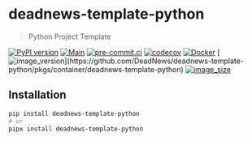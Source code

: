 # deadnews-template-python

> Python Project Template

[![PyPI version](https://img.shields.io/pypi/v/deadnews-template-python)](https://pypi.org/project/deadnews-template-python)
[![Main](https://github.com/DeadNews/deadnews-template-python/actions/workflows/main.yml/badge.svg)](https://github.com/DeadNews/deadnews-template-python/actions/workflows/main.yml)
[![pre-commit.ci](https://results.pre-commit.ci/badge/github/DeadNews/deadnews-template-python/main.svg)](https://results.pre-commit.ci/latest/github/DeadNews/deadnews-template-python/main)
[![codecov](https://codecov.io/gh/DeadNews/deadnews-template-python/branch/main/graph/badge.svg?token=OCZDZIYPMC)](https://codecov.io/gh/DeadNews/deadnews-template-python)
[![Docker](https://github.com/DeadNews/deadnews-template-python/actions/workflows/docker-publish.yml/badge.svg)](https://github.com/DeadNews/deadnews-template-python/actions/workflows/docker-publish.yml)
[![image_version](https://ghcr-badge.egpl.dev/DeadNews/deadnews-template-python/latest_tag?label=image+version&trim=major&ignore=sha256*)](https://github.com/DeadNews/deadnews-template-python/pkgs/container/deadnews-template-python)
[![image_size](https://ghcr-badge.egpl.dev/DeadNews/deadnews-template-python/size)](https://github.com/DeadNews/deadnews-template-python/pkgs/container/deadnews-template-python)

## Installation

```sh
pip install deadnews-template-python
# or
pipx install deadnews-template-python
```
